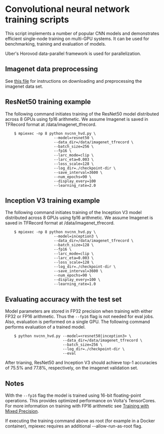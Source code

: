 
# Convolutional neural network training scripts

This script implements a number of popular CNN models and demonstrates
efficient single-node training on multi-GPU systems. It can be used for
benchmarking, training and evaluation of models.

Uber's Horovod data-parallel framework is used for parallelization.


## Imagenet data preprocessing

See [this file](data_preprocessing/README.md) for instructions on downloading
and preprocessing the imagenet data set.


## ResNet50 training example

The following command initiates training of the ResNet50 model distributed
across 8 GPUs using fp16 arithmetic. We assume Imagenet is saved in TFRecord
format at /data/imagenet_tfrecord.

```
    $ mpiexec -np 8 python nvcnn_hvd.py \
                      --model=resnet50 \
                      --data_dir=/data/imagenet_tfrecord \
                      --batch_size=256 \
                      --fp16 \
                      --larc_mode=clip \
                      --larc_eta=0.003 \
                      --loss_scale=128 \
                      --log_dir=./checkpoint-dir \
                      --save_interval=3600 \
                      --num_epochs=90 \
                      --display_every=100
                      --learning_rate=2.0
```


## Inception V3 training example

The following command initiates training of the Inception V3 model distributed
across 8 GPUs using fp16 arithmetic. We assume Imagenet is saved in TFRecord
format at /data/imagenet_tfrecord.

```
    $ mpiexec -np 8 python nvcnn_hvd.py \
                      --model=inception3 \
                      --data_dir=/data/imagenet_tfrecord \
                      --batch_size=128 \
                      --fp16 \
                      --larc_mode=clip \
                      --larc_eta=0.003 \
                      --loss_scale=128 \
                      --log_dir=./checkpoint-dir \
                      --save_interval=3600 \
                      --num_epochs=90 \
                      --display_every=100 \
                      --learning_rate=1.0
```


## Evaluating accuracy with the test set

Model parameters are stored in FP32 precision when training with either FP32 or
FP16 arithmetic. Thus the `--fp16` flag is not needed for eval jobs. Also,
evaluation is performed on a single GPU. The following command performs
evaluation of a trained model.

```
    $ python nvcnn_hvd.py --model=<resnet50|inception3> \
                          --data_dir=/data/imagenet_tfrecord \
                          --batch_size=256 \
                          --log_dir=./checkpoint-dir \
                          --eval
```

After trianing, ResNet50 and Inception V3 should achieve top-1 accuracies of
75.5% and 77.8%, respectively, on the imagenet validation set.


##  Notes

With the `--fp16` flag the model is trained using 16-bit floating-point
operations. This provides optimized performance on Volta's TensorCores.
For more information on training with FP16 arithmetic see
[Training with Mixed Precision](http://docs.nvidia.com/deeplearning/sdk/mixed-precision-training/index.html).

If executing the training command above as root (for example in a Docker
container), mpiexec requires an additional --allow-run-as-root flag.

